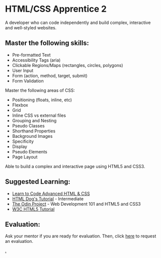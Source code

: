 # HTML/CSS Apprentice 2

A developer who can code independently and build complex, interactive and well-styled websites.

## Master the following skills:

* Pre-formatted Text
* Accessibility Tags (aria)
* Clickable Regions/Maps (rectangles, circles, polygons)
* User Input
* Form (action, method, target, submit)
* Form Validation

Master the following areas of CSS:

* Positioning (floats, inline, etc)
* Flexbox
* Grid
* Inline CSS vs external files
* Grouping and Nesting
* Pseudo Classes
* Shorthand Properties
* Background Images
* Specificity
* Display
* Pseudo Elements
* Page Layout

Able to build a complex and interactive page using HTML5 and CSS3.

## Suggested Learning: 
* [Learn to Code Advanced HTML & CSS](https://learn.shayhowe.com/advanced-html-css/)
* [HTML Dog's Tutorial](https://www.htmldog.com/guides/css/intermediate/) - Intermediate
* [The Odin Project](https://www.theodinproject.com/) - Web Development 101 and HTML5 and CSS3
* [W3C HTML5 Tutorial](http://www.w3schools.com/html/)

## Evaluation:

Ask your mentor if you are ready for evaluation. Then, click [here](https://calendly.com/codex-academy/level-2-mastery-evaluation?a1=HTML%2FCSS%20%20Developer%202&a2=7S3UMjXhQNqw7g484oBh-g) to request an evaluation.

[.](level-2)